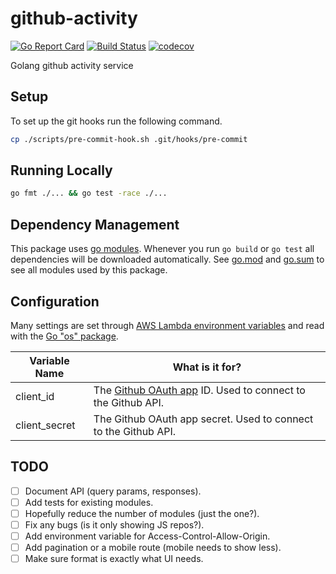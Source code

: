 # github-activity

[![Go Report Card](https://goreportcard.com/badge/github.com/JustinDFuller/github-activity/internal)](https://goreportcard.com/report/github.com/JustinDFuller/github-activity/internal)
[![Build Status](https://cloud.drone.io/api/badges/JustinDFuller/github-activity/status.svg)](https://cloud.drone.io/JustinDFuller/github-activity)
[![codecov](https://codecov.io/gh/JustinDFuller/github-activity/branch/master/graph/badge.svg)](https://codecov.io/gh/JustinDFuller/github-activity)

Golang github activity service

## Setup

To set up the git hooks run the following command.

```bash
cp ./scripts/pre-commit-hook.sh .git/hooks/pre-commit
```

## Running Locally

```bash
go fmt ./... && go test -race ./...
```

## Dependency Management

This package uses [go modules](https://github.com/golang/go/wiki/Modules). Whenever you run `go build` or `go test` all dependencies will be downloaded automatically. See [go.mod](./go.mod) and [go.sum](go.sum) to see all modules used by this package.

## Configuration

Many settings are set through [AWS Lambda environment variables](https://docs.aws.amazon.com/lambda/latest/dg/env_variables.html) and read with the [Go "os" package](https://gobyexample.com/environment-variables).

| Variable Name                    | What is it for?                                                                                                  |
|----------------------------------|------------------------------------------------------------------------------------------------------------------|
| client_id                        | The [Github OAuth app](https://auth0.com/docs/connections/social/github) ID. Used to connect to the Github API.  |
| client_secret                    | The Github OAuth app secret. Used to connect to the Github API.                                                  |

## TODO

* [ ] Document API (query params, responses).
* [ ] Add tests for existing modules.
* [ ] Hopefully reduce the number of modules (just the one?).
* [ ] Fix any bugs (is it only showing JS repos?).
* [ ] Add environment variable for Access-Control-Allow-Origin.
* [ ] Add pagination or a mobile route (mobile needs to show less).
* [ ] Make sure format is exactly what UI needs.
